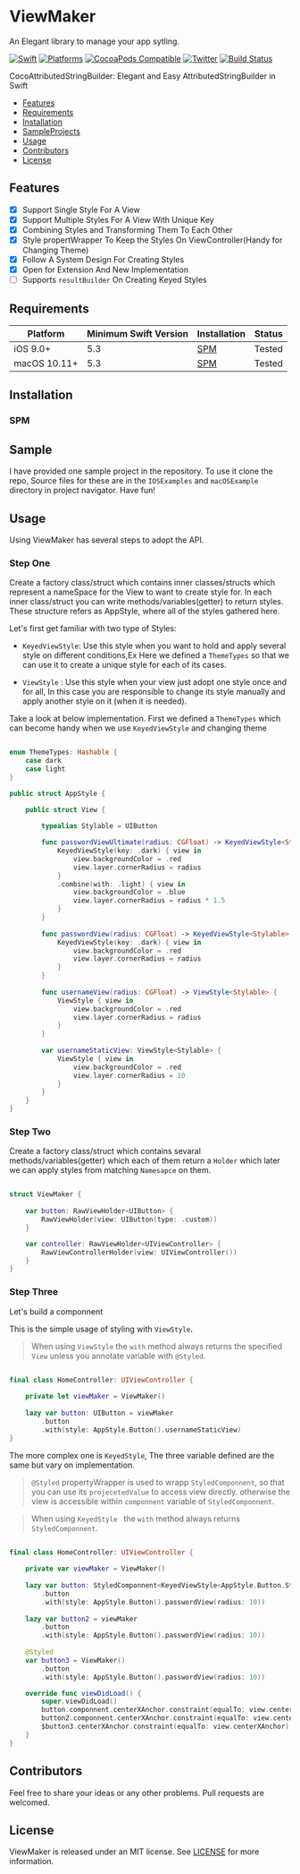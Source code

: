 # ViewMaker

An Elegant library to manage your app sytling.

[![Swift](https://img.shields.io/badge/Swift-5.3_or_Higher-orange?style=flat-square)](https://img.shields.io/badge/Swift-5.1_5.2_5.3_5.4-Orange?style=flat-square)
[![Platforms](https://img.shields.io/badge/Platforms-iOS_9.0_/_macOS_10.11_Or_Higher-yellowgreen?style=flat-square)](https://img.shields.io/badge/Platforms-macOS_iOS_tvOS_watchOS_Linux_Windows-Green?style=flat-square)
[![CocoaPods Compatible](https://img.shields.io/cocoapods/v/Alamofire.svg?style=flat-square)](https://img.shields.io/cocoapods/v/Alamofire.svg)
[![Twitter](https://img.shields.io/badge/twitter-@Vosough_k-blue.svg?style=flat-square)](https://twitter.com/AlamofireSF)
[![Build Status](https://travis-ci.org/joemccann/dillinger.svg?branch=master)](https://travis-ci.org/joemccann/dillinger)

CocoAttributedStringBuilder: Elegant and Easy AttributedStringBuilder in Swift

- [Features](#features)
- [Requirements](#requirements)
- [Installation](#installation)
- [SampleProjects](#Sample)
- [Usage](#Usage)
- [Contributors](#Contributors)
- [License](#license)

## Features

- [x] Support Single Style For A View
- [x] Support Multiple Styles For A View With Unique Key
- [x] Combining Styles and Transforming Them To Each Other
- [x] Style propertWrapper To Keep the Styles On ViewController(Handy for Changing Theme)
- [x] Follow A System Design For Creating Styles
- [x] Open for Extension And New Implementation 
- [ ] Supports `resultBuilder` On Creating Keyed Styles 

## Requirements

| Platform | Minimum Swift Version | Installation | Status |
| --- | --- | --- | --- |
| iOS 9.0+ | 5.3 | [SPM](#spm) | Tested |
| macOS 10.11+ | 5.3 | [SPM](#spm) | Tested |

## Installation

### SPM

## Sample

I have provided one sample project in the repository. To use it clone the repo, Source files for these are in the `IOSExamples` and `macOSExample` directory in project navigator. Have fun!

## Usage

Using ViewMaker has several steps to adopt the API.

### Step One

Create a factory class/struct which contains inner classes/structs which represent a nameSpace for the View to want to create style for. In each inner class/struct you can write methods/variables(getter) to return styles. These structure refers as AppStyle, where all of the styles gathered here.

Let's first get familiar with two type of Styles:

 - `KeyedViewStyle`: Use this style when you want to hold and apply several style on different conditions,Ex Here we defined a `ThemeTypes` so that we can use it to create a unique style for each of its cases.


 - `ViewStyle` : Use this style when your view just adopt one style once and for all, In this case you are responsible to change its style manually and apply another style on it (when it is needed). 

Take a look at below implementation. First we defined a `ThemeTypes` which can become handy when we use `KeyedViewStyle` and changing theme

```swift

enum ThemeTypes: Hashable {
    case dark
    case light
}

public struct AppStyle {

    public struct View {
    
        typealias Stylable = UIButton

        func passwordViewUltimate(radius: CGFloat) -> KeyedViewStyle<Stylable> {
            KeyedViewStyle(key: .dark) { view in
                view.backgroundColor = .red
                view.layer.cornerRadius = radius
            }
            .combine(with: .light) { view in
                view.backgroundColor = .blue
                view.layer.cornerRadius = radius * 1.5
            }
        }
        
        func passwordView(radius: CGFloat) -> KeyedViewStyle<Stylable> {
            KeyedViewStyle(key: .dark) { view in
                view.backgroundColor = .red
                view.layer.cornerRadius = radius
            }
        }
        
        func usernameView(radius: CGFloat) -> ViewStyle<Stylable> {
            ViewStyle { view in
                view.backgroundColor = .red
                view.layer.cornerRadius = radius
            }
        }
        
        var usernameStaticView: ViewStyle<Stylable> {
            ViewStyle { view in
                view.backgroundColor = .red
                view.layer.cornerRadius = 10
            }
        }
    }
}
```
### Step Two

Create a factory class/struct which contains sevaral methods/variables(getter) which each of them return a `Holder` which later we can apply styles from matching `Namesapce` on them.


```swift

struct ViewMaker {
    
    var button: RawViewHolder<UIButton> {
        RawViewHolder(view: UIButton(type: .custom))
    }

    var controller: RawViewHolder<UIViewController> {
        RawViewControllerHolder(view: UIViewController())
    }
}

```

### Step Three

Let's build a componnent

This is the simple usage of styling with `ViewStyle`.

> When using `ViewStyle` the `with` method always returns the specified `View` unless you annotate variable with `@Styled`.


```swift

final class HomeController: UIViewController {
    
    private let viewMaker = ViewMaker()
    
    lazy var button: UIButton = viewMaker
        .button
        .with(style: AppStyle.Button().usernameStaticView)
}


```

The more complex one is `KeyedStyle`, The three variable defined are the same but vary on implementation.

> `@Styled` propertyWrapper is used to wrapp `StyledComponnent`, so that you can use its `projecetedValue` to access view directly. otherwise the view is accessible within `componnent` variable of `StyledComponnent`.

> When using `KeyedStyle ` the `with` method always returns  `StyledComponnent`.



```swift

final class HomeController: UIViewController {
    
    private var viewMaker = ViewMaker()
    
    lazy var button: StyledComponnent<KeyedViewStyle<AppStyle.Button.Stylable>> = viewMaker
        .button
        .with(style: AppStyle.Button().passwordView(radius: 10))
    
    lazy var button2 = viewMaker
        .button
        .with(style: AppStyle.Button().passwordView(radius: 10))
    
    @Styled
    var button3 = ViewMaker()
        .button
        .with(style: AppStyle.Button().passwordView(radius: 10))

    override func viewDidLoad() {
        super.viewDidLoad()
        button.componnent.centerXAnchor.constraint(equalTo: view.centerXAnchor).isActive = true
        button2.componnent.centerXAnchor.constraint(equalTo: view.centerXAnchor).isActive = true
        $button3.centerXAnchor.constraint(equalTo: view.centerXAnchor).isActive = true
    }
}


```



## Contributors

Feel free to share your ideas or any other problems. Pull requests are welcomed.

## License

ViewMaker is released under an MIT license. See [LICENSE](https://github.com/kiarashvosough1999/ViewMaker/blob/master/LICENSE) for more information.
